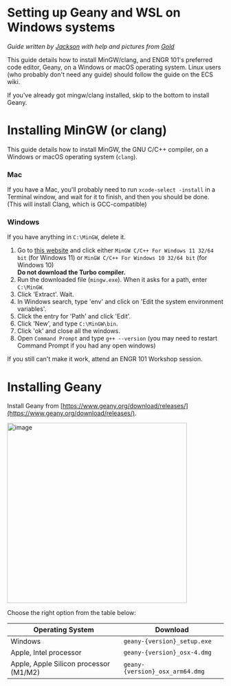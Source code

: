 # Setting up Geany and WSL on Windows systems
*Guide written by [Jackson](https://github.com/jacksonrakena) with help and pictures from [Gold](https://github.com/goldsolitude)*

This guide details how to install MinGW/clang, and ENGR 101's preferred code editor, Geany, on a Windows or macOS operating system. Linux users (who probably don't need any guide) should follow the guide on the ECS wiki.

If you've already got mingw/clang installed, skip to the bottom to install Geany.

# Installing MinGW (or clang)

This guide details how to install MinGW, the GNU C/C++ compiler, on a Windows or macOS operating system (`clang`).

### Mac
If you have a Mac, you'll probably need to run `xcode-select -install` in a Terminal window, and wait for it to finish, and then you should be done. (This will install Clang, which is GCC-compatible)

### Windows
If you have anything in `C:\MinGW`, delete it.

1) Go to [this website](https://techdecodetutorials.com/download/) and click either `MinGW C/C++ For Windows 11 32/64 bit` (for Windows 11) or `MinGW C/C++ For Windows 10 32/64 bit` (for Windows 10)  
**Do not download the Turbo compiler.**
1) Run the downloaded file (`mingw.exe`). When it asks for a path, enter `C:\MinGW`. 
2) Click 'Extract'. Wait.
3) In Windows search, type 'env' and click on 'Edit the system environment variables'.  
4) Click the entry for 'Path' and click 'Edit'.  
5) Click 'New', and type `C:\MinGW\bin`.
6) Click 'ok' and close all the windows.
7) Open `Command Prompt` and type `g++ --version`
(you may need to restart Command Prompt if you had any open windows)

If you still can't make it work, attend an ENGR 101 Workshop session.

# Installing Geany
Install Geany from [https://www.geany.org/download/releases/](https://www.geany.org/download/releases/).

<img width="418" alt="image" src="https://user-images.githubusercontent.com/44521335/156319649-c3a55e8c-cded-4224-8cde-ab8eae88c6c3.png">
 
Choose the right option from the table below:  
  
| Operating System      | Download       |
|---------|-------------------------------------------------------------|
| Windows | `geany-{version}_setup.exe`                                 |
| Apple, Intel processor | `geany-{version}_osx-4.dmg`                  |
| Apple, Apple Silicon processor (M1/M2) | `geany-{version}_osx_arm64.dmg` |
  